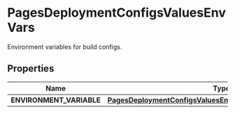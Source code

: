 

# PagesDeploymentConfigsValuesEnvVars

Environment variables for build configs.

## Properties

| Name | Type | Description | Notes |
|------------ | ------------- | ------------- | -------------|
|**ENVIRONMENT_VARIABLE** | [**PagesDeploymentConfigsValuesEnvVarsENVIRONMENTVARIABLE**](PagesDeploymentConfigsValuesEnvVarsENVIRONMENTVARIABLE.md) |  |  [optional] |



